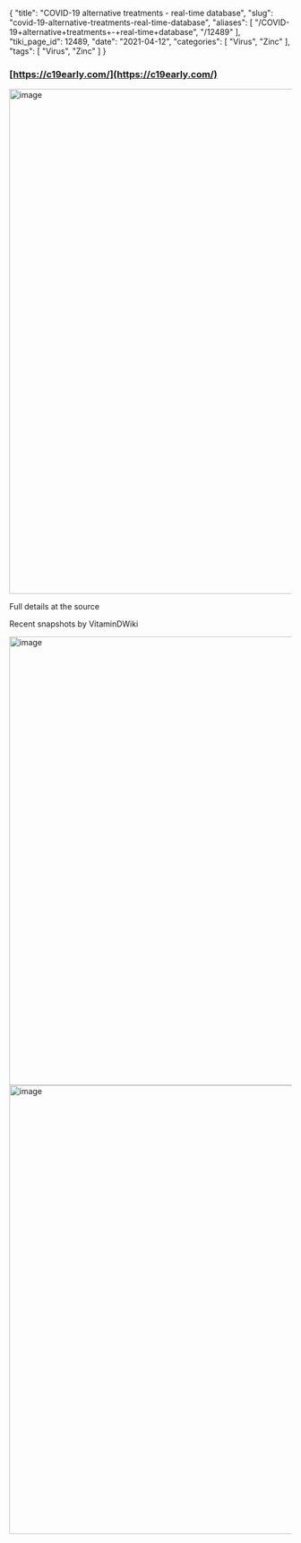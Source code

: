 {
    "title": "COVID-19 alternative treatments - real-time database",
    "slug": "covid-19-alternative-treatments-real-time-database",
    "aliases": [
        "/COVID-19+alternative+treatments+-+real-time+database",
        "/12489"
    ],
    "tiki_page_id": 12489,
    "date": "2021-04-12",
    "categories": [
        "Virus",
        "Zinc"
    ],
    "tags": [
        "Virus",
        "Zinc"
    ]
}


### [https://c19early.com/](https://c19early.com/)

<img src="https://d1bk1kqxc0sym.cloudfront.net/attachments/jpeg/alternatives.jpg" alt="image" width="900">

Full details at the source

Recent snapshots by VitaminDWiki

<img src="/attachments/d3.mock.jpg" alt="image" width="800">

<img src="/attachments/d3.mock.jpg" alt="image" width="800">